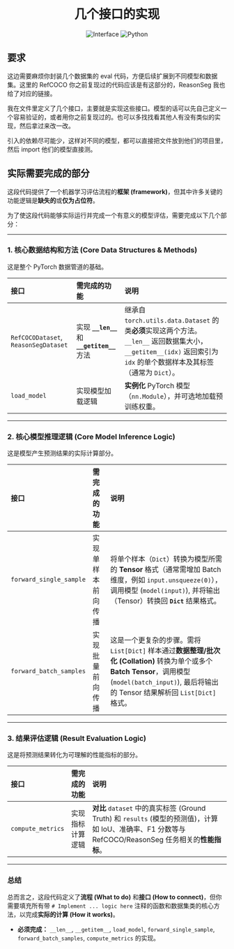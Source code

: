 [//]: # (<br />)
<p align="center">
  <h1 align="center">几个接口的实现</h1>
  <p align="center">
    <img src="https://img.shields.io/badge/Interface-blue?style=flat&logo=github" alt="Interface">
    <img src="https://img.shields.io/badge/Python%20%7C%20Interface-green" alt="Python">
  </p>
</p>

## 要求

这边需要麻烦你封装几个数据集的 eval 代码，方便后续扩展到不同模型和数据集。这里的 RefCOCO 你之前复现过的代码应该是有这部分的，ReasonSeg 我也给了对应的链接。

我在文件里定义了几个接口，主要就是实现这些接口。模型的话可以先自己定义一个容易验证的，或者用你之前复现过的。也可以多找找看其他人有没有类似的实现，然后拿过来改一改。

引入的依赖尽可能少，这样对不同的模型，都可以直接把文件放到他们的项目里，然后 import 他们的模型直接测。

## 实际需要完成的部分

这段代码提供了一个机器学习评估流程的**框架 (framework)**，但其中许多关键的功能逻辑是**缺失的**或**仅为占位符**。

为了使这段代码能够实际运行并完成一个有意义的模型评估，需要完成以下几个部分：

***

### 1. 核心数据结构和方法 (Core Data Structures & Methods)

这是整个 PyTorch 数据管道的基础。

| 接口 | 需完成的功能 | 说明 |
| :--- | :--- | :--- |
| `RefCOCODataset`, `ReasonSegDataset` | 实现 **`__len__`** 和 **`__getitem__`** 方法 | 继承自 `torch.utils.data.Dataset` 的类**必须**实现这两个方法。`__len__` 返回数据集大小，`__getitem__(idx)` 返回索引为 `idx` 的单个数据样本及其标签（通常为 `Dict`）。 |
| `load_model` | 实现模型加载逻辑 | **实例化** PyTorch 模型（`nn.Module`），并可选地加载预训练权重。 |

***

### 2. 核心模型推理逻辑 (Core Model Inference Logic)

这是模型产生预测结果的实际计算部分。

| 接口 | 需完成的功能 | 说明 |
| :--- | :--- | :--- |
| `forward_single_sample` | 实现单样本前向传播 | 将单个样本（`Dict`）转换为模型所需的 **Tensor** 格式（通常需增加 Batch 维度，例如 `input.unsqueeze(0)`），调用模型 (`model(input)`), 并将输出（Tensor）转换回 **`Dict`** 结果格式。 |
| `forward_batch_samples` | 实现批量前向传播 | 这是一个更复杂的步骤。需将 `List[Dict]` 样本通过**数据整理/批次化 (Collation)** 转换为单个或多个 **Batch Tensor**，调用模型 (`model(batch_input)`), 最后将输出的 Tensor 结果解析回 `List[Dict]` 格式。|

***

### 3. 结果评估逻辑 (Result Evaluation Logic)

这是将预测结果转化为可理解的性能指标的部分。

| 接口 | 需完成的功能 | 说明 |
| :--- | :--- | :--- |
| `compute_metrics` | 实现指标计算逻辑 | **对比** `dataset` 中的真实标签 (Ground Truth) 和 `results` (模型的预测值)，计算如 IoU、准确率、F1 分数等与 RefCOCO/ReasonSeg 任务相关的**性能指标**。|

***

### 总结

总而言之，这段代码定义了**流程 (What to do)** 和**接口 (How to connect)**，但你需要填充所有带 `# Implement ... logic here` 注释的函数和数据集类的核心方法，以完成**实际的计算 (How it works)**。
* **必须完成：** `__len__`, `__getitem__`, `load_model`, `forward_single_sample`, `forward_batch_samples`, `compute_metrics` 的实现。